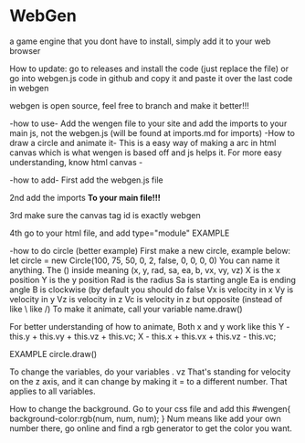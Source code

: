 # WebGen
a game engine that you dont have to install, simply add it to your web browser


How to update: go to releases and install the code (just replace the file) or go into webgen.js code in github and copy it and paste it over the last code in webgen

webgen is open source, feel free to branch and make it better!!!


-how to use-
Add the wengen file to your site and add the imports to your main js, not the webgen.js (will be found at imports.md for imports)
-How to draw a circle and animate it-
This is a easy way of making a arc in html canvas which is what wengen is based off and js helps it.
For more easy understanding, know html canvas -
 
 -how to add-
First add the webgen.js file

2nd add the imports ____To your main file!!!____

3rd make sure the canvas tag id is exactly webgen 

<canvas id="webgen"></canvas> 

4th go to your html file, and add type="module"
EXAMPLE

<script type="module" src='index.js' ></script>

-how to do circle (better example)
First make a new circle, example below:
let circle = new Circle(100, 75, 50, 0, 2, false, 0, 0, 0, 0)
You can name it anything. 
The () inside meaning
(x, y, rad, sa, ea, b, vx, vy, vz)
X is the x position
Y is the y position
Rad is the radius 
Sa is starting angle
Ea is ending angle
B is clockwise (by default you should do false
Vx is velocity in x
Vy is velocity in y
Vz is velocity in z
Vc is velocity in z but opposite (instead of like \ like /)
To make it animate, call your variable name.draw()

For better understanding of how to animate, 
Both x and y work like this
Y - this.y + this.vy + this.vz + this.vc;
X - this.x + this.vx + this.vz - this.vc;

EXAMPLE
circle.draw()

To change the variables, do your variables . vz 
That's standing for velocity on the z axis, and it can change by making it = to a different number. That applies to all variables.

How to change the background. 
Go to your css file and add this
#wengen{
	background-color:rgb(num, num, num);
}
Num means like add your own number there, go online and find a rgb generator to get the color you want.

